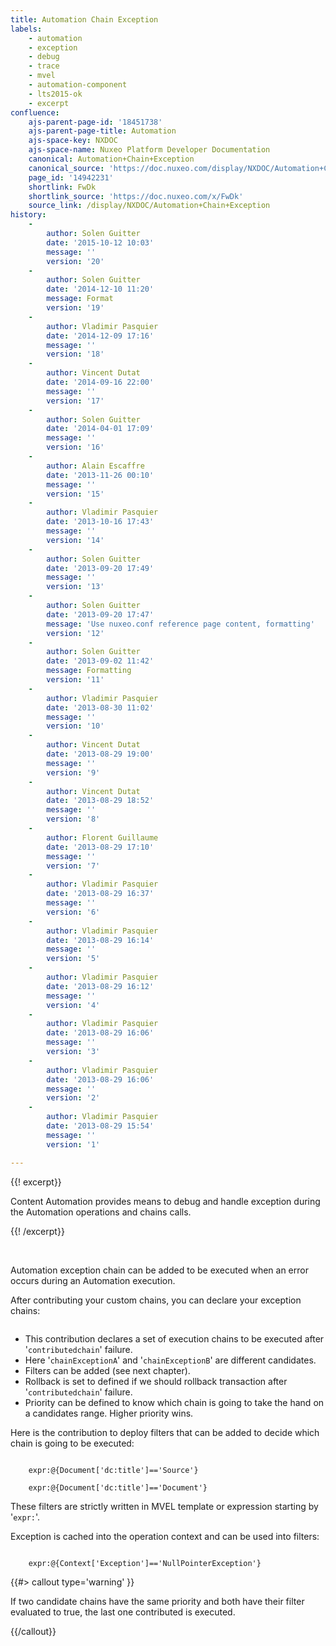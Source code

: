 ```yaml
---
title: Automation Chain Exception
labels:
    - automation
    - exception
    - debug
    - trace
    - mvel
    - automation-component
    - lts2015-ok
    - excerpt
confluence:
    ajs-parent-page-id: '18451738'
    ajs-parent-page-title: Automation
    ajs-space-key: NXDOC
    ajs-space-name: Nuxeo Platform Developer Documentation
    canonical: Automation+Chain+Exception
    canonical_source: 'https://doc.nuxeo.com/display/NXDOC/Automation+Chain+Exception'
    page_id: '14942231'
    shortlink: FwDk
    shortlink_source: 'https://doc.nuxeo.com/x/FwDk'
    source_link: /display/NXDOC/Automation+Chain+Exception
history:
    - 
        author: Solen Guitter
        date: '2015-10-12 10:03'
        message: ''
        version: '20'
    - 
        author: Solen Guitter
        date: '2014-12-10 11:20'
        message: Format
        version: '19'
    - 
        author: Vladimir Pasquier
        date: '2014-12-09 17:16'
        message: ''
        version: '18'
    - 
        author: Vincent Dutat
        date: '2014-09-16 22:00'
        message: ''
        version: '17'
    - 
        author: Solen Guitter
        date: '2014-04-01 17:09'
        message: ''
        version: '16'
    - 
        author: Alain Escaffre
        date: '2013-11-26 00:10'
        message: ''
        version: '15'
    - 
        author: Vladimir Pasquier
        date: '2013-10-16 17:43'
        message: ''
        version: '14'
    - 
        author: Solen Guitter
        date: '2013-09-20 17:49'
        message: ''
        version: '13'
    - 
        author: Solen Guitter
        date: '2013-09-20 17:47'
        message: 'Use nuxeo.conf reference page content, formatting'
        version: '12'
    - 
        author: Solen Guitter
        date: '2013-09-02 11:42'
        message: Formatting
        version: '11'
    - 
        author: Vladimir Pasquier
        date: '2013-08-30 11:02'
        message: ''
        version: '10'
    - 
        author: Vincent Dutat
        date: '2013-08-29 19:00'
        message: ''
        version: '9'
    - 
        author: Vincent Dutat
        date: '2013-08-29 18:52'
        message: ''
        version: '8'
    - 
        author: Florent Guillaume
        date: '2013-08-29 17:10'
        message: ''
        version: '7'
    - 
        author: Vladimir Pasquier
        date: '2013-08-29 16:37'
        message: ''
        version: '6'
    - 
        author: Vladimir Pasquier
        date: '2013-08-29 16:14'
        message: ''
        version: '5'
    - 
        author: Vladimir Pasquier
        date: '2013-08-29 16:12'
        message: ''
        version: '4'
    - 
        author: Vladimir Pasquier
        date: '2013-08-29 16:06'
        message: ''
        version: '3'
    - 
        author: Vladimir Pasquier
        date: '2013-08-29 16:06'
        message: ''
        version: '2'
    - 
        author: Vladimir Pasquier
        date: '2013-08-29 15:54'
        message: ''
        version: '1'

---
```

{{! excerpt}}

Content Automation provides means to debug and handle exception during the Automation operations and chains calls.

{{! /excerpt}}

&nbsp;

Automation exception chain can be added to be executed when an error occurs during an Automation execution.

After contributing your custom chains, you can declare your exception chains:

```

```

*   This contribution declares a set of execution chains to be executed after '`contributedchain`' failure.
*   Here '`chainExceptionA`' and '`chainExceptionB`' are different candidates.
*   Filters can be added (see next chapter).
*   Rollback is set to defined if we should rollback transaction after '`contributedchain`' failure.
*   Priority can be defined to know which chain is going to take the hand on a candidates range. Higher priority wins.

Here is the contribution to deploy filters that can be added to decide which chain is going to be executed:

```

    expr:@{Document['dc:title']=='Source'}

    expr:@{Document['dc:title']=='Document'}

```

These filters are strictly written in MVEL template or expression starting by '`expr:`'.

Exception is cached into the operation context and can be used into filters:

```

    expr:@{Context['Exception']=='NullPointerException'}

```

{{#> callout type='warning' }}

If two candidate chains have the same priority and both have their filter evaluated to true, the last one contributed is executed.

{{/callout}}